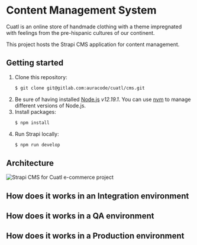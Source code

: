 # Content Management System

Cuatl is an online store of handmade clothing with a theme impregnated with feelings from the pre-hispanic cultures of our continent.

This project hosts the Strapi CMS application for content management.

## Getting started

1. Clone this repository:
    ```bash
    $ git clone git@gitlab.com:auracode/cuatl/cms.git
    ```
2. Be sure of having installed [Node.js](https://nodejs.org/es/) _v12.19.1_. You can use [nvm](https://github.com/nvm-sh/nvm) to manage different versions of Node.js.
3. Install packages:
    ```bash
    $ npm install
    ```
4. Run Strapi locally:
    ```bash
    $ npm run develop
    ```

## Architecture

![Strapi CMS for Cuatl e-commerce project](readme_assets/cms_architecture_diagram.jpg)

## How does it works in an Integration environment

## How does it works in a QA environment

## How does it works in a Production environment
